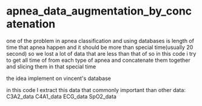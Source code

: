 # apnea_data_augmentation_by_concatenation
one of the problem in apnea classification and using databases is length of time that apnea happen and it should be more than special time(usually 20 second) so we lost a lot of data that are less than that of so in this code i try to get all time of from each type of apnea and concatenate them together and slicing them in that special time

the idea implement on vincent's database 

in this code I extract this data that commonly important than other data:
C3A2_data
C4A1_data
ECG_data
SpO2_data
